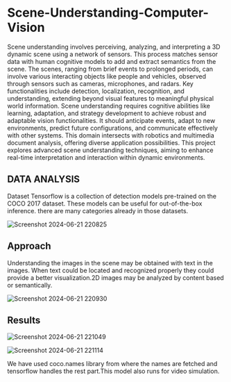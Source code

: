 # Scene-Understanding-Computer-Vision
Scene understanding involves perceiving, analyzing, and interpreting a 3D dynamic scene using a network of sensors. This process matches sensor data with human cognitive models to add and extract semantics from the scene. The scenes, ranging from brief events to prolonged periods, can involve various interacting objects like people and vehicles, observed through sensors such as cameras, microphones, and radars.
Key functionalities include detection, localization, recognition, and understanding, extending beyond visual features to meaningful physical world information. Scene understanding requires cognitive abilities like learning, adaptation, and strategy development to achieve robust and adaptable vision functionalities. It should anticipate events, adapt to new environments, predict future configurations, and communicate effectively with other systems. This domain intersects with robotics and multimedia document analysis, offering diverse application possibilities.
This project explores advanced scene understanding techniques, aiming to enhance real-time interpretation and interaction within dynamic environments.

## DATA ANALYSIS
Dataset
Tensorflow is a collection of detection models pre-trained on the COCO 2017 dataset. These models can be useful for out-of-the-box inference. there are many categories already in those datasets.

![Screenshot 2024-06-21 220825](https://github.com/eshaagrawal1/Scene-Understanding-Computer-Vision/assets/90109712/30e7713d-870b-4412-afa6-7c552025b3bb)

## Approach
Understanding the images in the scene may be obtained with text in the images. When text could be located and recognized properly they could provide a better visualization.2D images may be analyzed by content based or semantically. 

![Screenshot 2024-06-21 220930](https://github.com/eshaagrawal1/Scene-Understanding-Computer-Vision/assets/90109712/fa274f6d-206e-4643-a97e-7a251ceb9923)

## Results
![Screenshot 2024-06-21 221049](https://github.com/eshaagrawal1/Scene-Understanding-Computer-Vision/assets/90109712/a643fe47-233b-480b-9d04-19e418e35b61)

![Screenshot 2024-06-21 221114](https://github.com/eshaagrawal1/Scene-Understanding-Computer-Vision/assets/90109712/b8be2898-33c2-4c22-8ca7-48bce4c0e0be)

We have used coco.names library from where the names are fetched and tensorflow handles the rest part.This model also runs for video simulation. 

